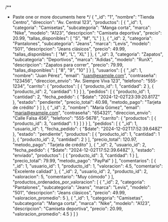 /** 
* Paste one or more documents here
*/
{ 
    "_id": "1",
  "nombre": "Tienda Centro",
  "direccion": "Av. Central 123",
  "productos": [
    {
      "_id": 1,
      "categoria": "Camisetas",
      "subcategoria": "Manga corta",
      "marca": "Nike",
      "modelo": "A123",
      "descripcion": "Camiseta deportiva",
      "precio": 20.99,
      "tallas_disponibles": [
        "S",
        "M",
        "L"
      ]
    },
    {
      "_id": 2,
      "categoria": "Pantalones",
      "subcategoria": "Jeans",
      "marca": "Levis",
      "modelo": "501",
      "descripcion": "Jeans clásicos",
      "precio": 49.99,
      "tallas_disponibles": [
        "M",
        "L",
        "XL"
      ]
    },
    {
      "_id": 3,
      "categoria": "Zapatos",
      "subcategoria": "Deportivos",
      "marca": "Adidas",
      "modelo": "RunX",
      "descripcion": "Zapatos para correr",
      "precio": 79.99,
      "tallas_disponibles": [
        "8",
        "9",
        "10"
      ]
    }
  ],
  "usuarios": [
    {
      "_id": 1,
      "nombre": "Juan Pérez",
      "email": "juan@example.com",
      "contraseña": "123456",
      "direccion_envio": "Av. Siempre Viva 123",
      "telefono": "555-1234",
      "carrito": {
        "productos": [
          {
            "producto_id": 1,
            "cantidad": 2
          },
          {
            "producto_id": 2,
            "cantidad": 1
          }
        ]
      },
      "pedidos": [
        {
          "producto_id": 1,
          "cantidad": 2,
          "fecha_pedido": {
            "$date": "2024-12-02T23:39:20.817Z"
          },
          "estado": "pendiente",
          "precio_total": 40.98,
          "metodo_pago": "Tarjeta de crédito"
        }
      ]
    },
    {
      "_id": 2,
      "nombre": "María Gómez",
      "email": "maria@example.com",
      "contraseña": "654321",
      "direccion_envio": "Calle Falsa 456",
      "telefono": "555-5678",
      "carrito": {
        "productos": [
          {
            "producto_id": 3,
            "cantidad": 1
          }
        ]
      }
    }
  ],
  "pedidos": [
    {
      "_id": 1,
      "usuario_id": 1,
      "fecha_pedido": {
        "$date": "2024-12-02T17:52:39.648Z"
      },
      "estado": "pendiente",
      "productos": [
        {
          "producto_id": 1,
          "cantidad": 1
        },
        {
          "producto_id": 2,
          "cantidad": 2
        }
      ],
      "precio_total": 120.97,
      "metodo_pago": "Tarjeta de crédito"
    },
    {
      "_id": 2,
      "usuario_id": 2,
      "fecha_pedido": {
        "$date": "2024-12-02T17:52:39.648Z"
      },
      "estado": "enviado",
      "productos": [
        {
          "producto_id": 3,
          "cantidad": 1
        }
      ],
      "precio_total": 79.99,
      "metodo_pago": "PayPal"
    }
  ],
  "comentarios": [
    {
      "_id": 1,
      "usuario_id": 1,
      "producto_id": 1,
      "valoracion": 4.5,
      "comentario": "Excelente calidad"
    },
    {
      "_id": 2,
      "usuario_id": 2,
      "producto_id": 2,
      "valoracion": 5,
      "comentario": "Muy cómodo"
    }
  ],
  "productos_ordenados_por_valoracion": [
    {
      "_id": 2,
      "categoria": "Pantalones",
      "subcategoria": "Jeans",
      "marca": "Levis",
      "modelo": "501",
      "descripcion": "Jeans clásicos",
      "precio": 49.99,
      "valoracion_promedio": 5
    },
    {
      "_id": 1,
      "categoria": "Camisetas",
      "subcategoria": "Manga corta",
      "marca": "Nike",
      "modelo": "A123",
      "descripcion": "Camiseta deportiva",
      "precio": 20.99,
      "valoracion_promedio": 4.5
    }
  ]
}